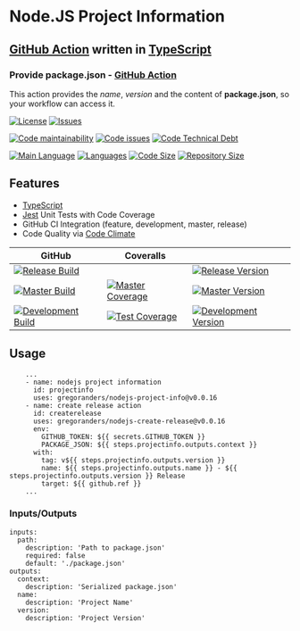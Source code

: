 # Node.JS Project Information

## [GitHub Action][github-actions-url] written in [TypeScript][typescript-url]

### Provide package.json - [GitHub Action](https://github.com/features/actions)

This action provides the _name_, _version_ and the content of **package.json**, so your workflow can access it.

[![License][license-image]][license-url]
[![Issues][issues-image]][issues-url]

[![Code maintainability][code-maintainability-image]][code-maintainability-url]
[![Code issues][code-issues-image]][code-issues-url]
[![Code Technical Debt][code-tech-debt-image]][code-tech-debt-url]

[![Main Language][language-image]][code-metric-url]
[![Languages][languages-image]][code-metric-url]
[![Code Size][code-size-image]][code-metric-url]
[![Repository Size][repo-size-image]][code-metric-url]

## Features

- [TypeScript][typescript-url]
- [Jest][jest-url] Unit Tests with Code Coverage
- GitHub CI Integration (feature, development, master, release)
- Code Quality via [Code Climate](./docs/codeclimate.md)

<!-- lint disable maximum-line-length -->
| GitHub                                                           | Coveralls                                                                  |                                                                              |
| ---------------------------------------------------------------- | -------------------------------------------------------------------------- | ---------------------------------------------------------------------------- |
| [![Release Build][release-build-image]][release-url]             |                                                                            | [![Release Version][release-image]][release-url]                             |
| [![Master Build][master-build-image]][master-url]                | [![Master Coverage][master-coveralls-image]][master-coveralls-url]         | [![Master Version][master-version-image]][master-version-url]                |
| [![Development Build][development-build-image]][development-url] | [![Test Coverage][development-coveralls-image]][development-coveralls-url] | [![Development Version][development-version-image]][development-version-url] |
<!-- lint enable maximum-line-length -->
## Usage

```YML
    ...
    - name: nodejs project information
      id: projectinfo
      uses: gregoranders/nodejs-project-info@v0.0.16
    - name: create release action
      id: createrelease
      uses: gregoranders/nodejs-create-release@v0.0.16
      env:
        GITHUB_TOKEN: ${{ secrets.GITHUB_TOKEN }}
        PACKAGE_JSON: ${{ steps.projectinfo.outputs.context }}
      with:
        tag: v${{ steps.projectinfo.outputs.version }}
        name: ${{ steps.projectinfo.outputs.name }} - ${{ steps.projectinfo.outputs.version }} Release
        target: ${{ github.ref }}
    ...
```

### Inputs/Outputs

```YML
inputs:
  path:
    description: 'Path to package.json'
    required: false
    default: './package.json'
outputs:
  context:
    description: 'Serialized package.json'
  name:
    description: 'Project Name'
  version:
    description: 'Project Version'
```

[release-url]: https://github.com/gregoranders/nodejs-project-info/releases
[master-url]: https://github.com/gregoranders/nodejs-project-info/tree/master
[development-url]: https://github.com/gregoranders/nodejs-project-info/tree/development
[code-metric-url]: https://github.com/gregoranders/nodejs-project-info/search?l=TypeScript
[license-url]: https://github.com/gregoranders/nodejs-project-info/blob/master/LICENSE
[license-image]: https://img.shields.io/github/license/gregoranders/nodejs-project-info.svg
[master-version-url]: https://github.com/gregoranders/nodejs-project-info/blob/master/package.json
[master-version-image]: https://img.shields.io/github/package-json/v/gregoranders/nodejs-project-info/master
[development-version-url]: https://github.com/gregoranders/nodejs-project-info/blob/development/package.json
[development-version-image]: https://img.shields.io/github/package-json/v/gregoranders/nodejs-project-info/development
[issues-url]: https://github.com/gregoranders/nodejs-project-info/issues
[issues-image]: https://img.shields.io/github/issues-raw/gregoranders/nodejs-project-info.svg
[release-image]: https://img.shields.io/github/release/gregoranders/nodejs-project-info
[release-build-image]: https://github.com/gregoranders/nodejs-project-info/workflows/Release%20CI/badge.svg
[master-build-image]: https://github.com/gregoranders/nodejs-project-info/workflows/Master%20CI/badge.svg
[development-build-image]: https://github.com/gregoranders/nodejs-project-info/workflows/Development%20CI/badge.svg
[master-coveralls-url]: https://coveralls.io/github/gregoranders/nodejs-project-info?branch=master
[master-coveralls-image]: https://img.shields.io/coveralls/github/gregoranders/nodejs-project-info/master
[development-coveralls-image]: https://img.shields.io/coveralls/github/gregoranders/nodejs-project-info/development
[development-coveralls-url]: https://coveralls.io/github/gregoranders/nodejs-project-info?branch=development
[code-maintainability-url]: https://codeclimate.com/github/gregoranders/nodejs-project-info/maintainability
[code-maintainability-image]: https://img.shields.io/codeclimate/maintainability/gregoranders/nodejs-project-info
[code-issues-url]: https://codeclimate.com/github/gregoranders/nodejs-project-info/maintainability
[code-issues-image]: https://img.shields.io/codeclimate/issues/gregoranders/nodejs-project-info
[code-tech-debt-url]: https://codeclimate.com/github/gregoranders/nodejs-project-info/maintainability
[code-tech-debt-image]: https://img.shields.io/codeclimate/tech-debt/gregoranders/nodejs-project-info
[language-image]: https://img.shields.io/github/languages/top/gregoranders/nodejs-project-info
[languages-image]: https://img.shields.io/github/languages/count/gregoranders/nodejs-project-info
[code-size-image]: https://img.shields.io/github/languages/code-size/gregoranders/nodejs-project-info
[repo-size-image]: https://img.shields.io/github/repo-size/gregoranders/nodejs-project-info
[typescript-url]: http://www.typescriptlang.org/
[jest-url]: https://jestjs.io/
[github-actions-url]: https://github.com/features/actions
